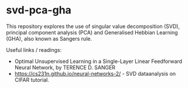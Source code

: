 # svd-pca-gha
This repository explores the use of singular value decomposition (SVD), principal component analysis (PCA) and Generalised Hebbian Learning (GHA), also known as Sangers rule.

Useful links / readings:
- Optimal Unsupervised Learning in a Single-Layer Linear Feedforward Neural Network, by TERENCE D. SANGER
- https://cs231n.github.io/neural-networks-2/ - SVD dataanalysis on CIFAR tutorial.
